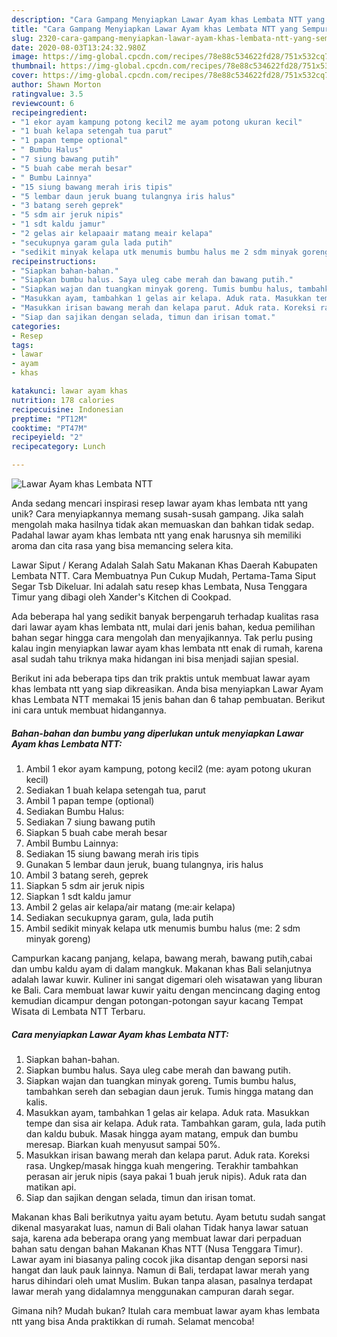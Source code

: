 ```yaml
---
description: "Cara Gampang Menyiapkan Lawar Ayam khas Lembata NTT yang Sempurna"
title: "Cara Gampang Menyiapkan Lawar Ayam khas Lembata NTT yang Sempurna"
slug: 2320-cara-gampang-menyiapkan-lawar-ayam-khas-lembata-ntt-yang-sempurna
date: 2020-08-03T13:24:32.980Z
image: https://img-global.cpcdn.com/recipes/78e88c534622fd28/751x532cq70/lawar-ayam-khas-lembata-ntt-foto-resep-utama.jpg
thumbnail: https://img-global.cpcdn.com/recipes/78e88c534622fd28/751x532cq70/lawar-ayam-khas-lembata-ntt-foto-resep-utama.jpg
cover: https://img-global.cpcdn.com/recipes/78e88c534622fd28/751x532cq70/lawar-ayam-khas-lembata-ntt-foto-resep-utama.jpg
author: Shawn Morton
ratingvalue: 3.5
reviewcount: 6
recipeingredient:
- "1 ekor ayam kampung potong kecil2 me ayam potong ukuran kecil"
- "1 buah kelapa setengah tua parut"
- "1 papan tempe optional"
- " Bumbu Halus"
- "7 siung bawang putih"
- "5 buah cabe merah besar"
- " Bumbu Lainnya"
- "15 siung bawang merah iris tipis"
- "5 lembar daun jeruk buang tulangnya iris halus"
- "3 batang sereh geprek"
- "5 sdm air jeruk nipis"
- "1 sdt kaldu jamur"
- "2 gelas air kelapaair matang meair kelapa"
- "secukupnya garam gula lada putih"
- "sedikit minyak kelapa utk menumis bumbu halus me 2 sdm minyak goreng"
recipeinstructions:
- "Siapkan bahan-bahan."
- "Siapkan bumbu halus. Saya uleg cabe merah dan bawang putih."
- "Siapkan wajan dan tuangkan minyak goreng. Tumis bumbu halus, tambahkan sereh dan sebagian daun jeruk. Tumis hingga matang dan kalis."
- "Masukkan ayam, tambahkan 1 gelas air kelapa. Aduk rata. Masukkan tempe dan sisa air kelapa. Aduk rata. Tambahkan garam, gula, lada putih dan kaldu bubuk. Masak hingga ayam matang, empuk dan bumbu meresap. Biarkan kuah menyusut sampai 50%."
- "Masukkan irisan bawang merah dan kelapa parut. Aduk rata. Koreksi rasa. Ungkep/masak hingga kuah mengering. Terakhir tambahkan perasan air jeruk nipis (saya pakai 1 buah jeruk nipis). Aduk rata dan matikan api."
- "Siap dan sajikan dengan selada, timun dan irisan tomat."
categories:
- Resep
tags:
- lawar
- ayam
- khas

katakunci: lawar ayam khas 
nutrition: 178 calories
recipecuisine: Indonesian
preptime: "PT12M"
cooktime: "PT47M"
recipeyield: "2"
recipecategory: Lunch

---
```



![Lawar Ayam khas Lembata NTT](https://img-global.cpcdn.com/recipes/78e88c534622fd28/751x532cq70/lawar-ayam-khas-lembata-ntt-foto-resep-utama.jpg)

Anda sedang mencari inspirasi resep lawar ayam khas lembata ntt yang unik? Cara menyiapkannya memang susah-susah gampang. Jika salah mengolah maka hasilnya tidak akan memuaskan dan bahkan tidak sedap. Padahal lawar ayam khas lembata ntt yang enak harusnya sih memiliki aroma dan cita rasa yang bisa memancing selera kita.

Lawar Siput / Kerang Adalah Salah Satu Makanan Khas Daerah Kabupaten Lembata NTT. Cara Membuatnya Pun Cukup Mudah, Pertama-Tama Siput Segar Tsb Dikeluar. Ini adalah satu resep khas Lembata, Nusa Tenggara Timur yang dibagi oleh Xander&#39;s Kitchen di Cookpad.

Ada beberapa hal yang sedikit banyak berpengaruh terhadap kualitas rasa dari lawar ayam khas lembata ntt, mulai dari jenis bahan, kedua pemilihan bahan segar hingga cara mengolah dan menyajikannya. Tak perlu pusing kalau ingin menyiapkan lawar ayam khas lembata ntt enak di rumah, karena asal sudah tahu triknya maka hidangan ini bisa menjadi sajian spesial.


Berikut ini ada beberapa tips dan trik praktis untuk membuat lawar ayam khas lembata ntt yang siap dikreasikan. Anda bisa menyiapkan Lawar Ayam khas Lembata NTT memakai 15 jenis bahan dan 6 tahap pembuatan. Berikut ini cara untuk membuat hidangannya.

<!--inarticleads1-->

##### Bahan-bahan dan bumbu yang diperlukan untuk menyiapkan Lawar Ayam khas Lembata NTT:

1. Ambil 1 ekor ayam kampung, potong kecil2 (me: ayam potong ukuran kecil)
1. Sediakan 1 buah kelapa setengah tua, parut
1. Ambil 1 papan tempe (optional)
1. Sediakan  Bumbu Halus:
1. Sediakan 7 siung bawang putih
1. Siapkan 5 buah cabe merah besar
1. Ambil  Bumbu Lainnya:
1. Sediakan 15 siung bawang merah iris tipis
1. Gunakan 5 lembar daun jeruk, buang tulangnya, iris halus
1. Ambil 3 batang sereh, geprek
1. Siapkan 5 sdm air jeruk nipis
1. Siapkan 1 sdt kaldu jamur
1. Ambil 2 gelas air kelapa/air matang (me:air kelapa)
1. Sediakan secukupnya garam, gula, lada putih
1. Ambil sedikit minyak kelapa utk menumis bumbu halus (me: 2 sdm minyak goreng)


Campurkan kacang panjang, kelapa, bawang merah, bawang putih,cabai dan umbu kaldu ayam di dalam mangkuk. Makanan khas Bali selanjutnya adalah lawar kuwir. Kuliner ini sangat digemari oleh wisatawan yang liburan ke Bali. Cara membuat lawar kuwir yaitu dengan mencincang daging entog kemudian dicampur dengan potongan-potongan sayur kacang Tempat Wisata di Lembata NTT Terbaru. 

<!--inarticleads2-->

##### Cara menyiapkan Lawar Ayam khas Lembata NTT:

1. Siapkan bahan-bahan.
1. Siapkan bumbu halus. Saya uleg cabe merah dan bawang putih.
1. Siapkan wajan dan tuangkan minyak goreng. Tumis bumbu halus, tambahkan sereh dan sebagian daun jeruk. Tumis hingga matang dan kalis.
1. Masukkan ayam, tambahkan 1 gelas air kelapa. Aduk rata. Masukkan tempe dan sisa air kelapa. Aduk rata. Tambahkan garam, gula, lada putih dan kaldu bubuk. Masak hingga ayam matang, empuk dan bumbu meresap. Biarkan kuah menyusut sampai 50%.
1. Masukkan irisan bawang merah dan kelapa parut. Aduk rata. Koreksi rasa. Ungkep/masak hingga kuah mengering. Terakhir tambahkan perasan air jeruk nipis (saya pakai 1 buah jeruk nipis). Aduk rata dan matikan api.
1. Siap dan sajikan dengan selada, timun dan irisan tomat.


Makanan khas Bali berikutnya yaitu ayam betutu. Ayam betutu sudah sangat dikenal masyarakat luas, namun di Bali olahan Tidak hanya lawar satuan saja, karena ada beberapa orang yang membuat lawar dari perpaduan bahan satu dengan bahan Makanan Khas NTT (Nusa Tenggara Timur). Lawar ayam ini biasanya paling cocok jika disantap dengan seporsi nasi hangat dan lauk pauk lainnya. Namun di Bali, terdapat lawar merah yang harus dihindari oleh umat Muslim. Bukan tanpa alasan, pasalnya terdapat lawar merah yang didalamnya menggunakan campuran darah segar. 

Gimana nih? Mudah bukan? Itulah cara membuat lawar ayam khas lembata ntt yang bisa Anda praktikkan di rumah. Selamat mencoba!
